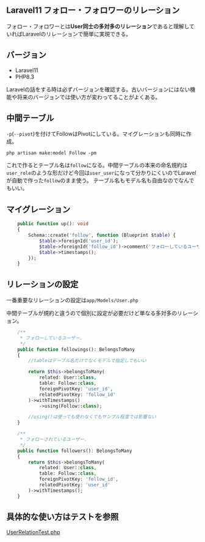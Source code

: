 ## Laravel11 フォロー・フォロワーのリレーション

フォロー・フォロワーとは**User同士の多対多のリレーション**であると理解していればLaravelのリレーションで簡単に実現できる。

## バージョン
- Laravel11
- PHP8.3

Laravelの話をする時は必ずバージョンを確認する。古いバージョンにはない機能や将来のバージョンでは使い方が変わってることがよくある。

## 中間テーブル
`-p`(`--pivot`)を付けてFollowはPivotにしている。マイグレーションも同時に作成。
```shell
php artisan make:model Follow -pm
```
これで作るとテーブル名は`follow`になる。中間テーブルの本来の命名規約は`user_role`のような形だけど今回は`user_user`になって分かりにくいのでLaravelが自動で作った`follow`のまま使う。
テーブル名もモデル名も自由なのでなんでもいい。

## マイグレーション
```php
    public function up(): void
    {
        Schema::create('follow', function (Blueprint $table) {
            $table->foreignId('user_id');
            $table->foreignId('follow_id')->comment('フォローしているユーザーID');
            $table->timestamps();
        });
    }
```

## リレーションの設定
一番重要なリレーションの設定は`app/Models/User.php`

中間テーブルが規約と違うので個別に設定が必要だけど単なる多対多のリレーション。

```php
    /**
     * フォローしているユーザー.
     */
    public function followings(): BelongsToMany
    {
        //tableはテーブル名だけでなくモデルで指定してもいい

        return $this->belongsToMany(
            related: User::class,
            table: Follow::class,
            foreignPivotKey: 'user_id',
            relatedPivotKey: 'follow_id'
        )->withTimestamps()
            ->using(Follow::class);

        //using()は使っても使わなくてもサンプル程度では影響ない
    }

    /**
     * フォローされているユーザー.
     */
    public function followers(): BelongsToMany
    {
        return $this->belongsToMany(
            related: User::class,
            table: Follow::class,
            foreignPivotKey: 'follow_id',
            relatedPivotKey: 'user_id'
        )->withTimestamps();
    }
```

## 具体的な使い方はテストを参照
[UserRelationTest.php](tests/Feature/UserRelationTest.php)
